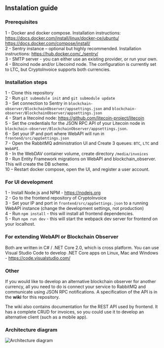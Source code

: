 Instalation guide
-----------------

### Prerequisites

1 - Docker and docker compose. Installation instructions:  
https://docs.docker.com/install/linux/docker-ce/ubuntu/  
https://docs.docker.com/compose/install/  
2 - Sentry instance – optional but highly recommended. Installation instructions:
https://hub.docker.com/_/sentry/  
3 - SMTP server - you can either use an existing provider, or run your own.  
4 - Bitcoind node and/or Litecoind node. The configuration is currently set to LTC, but CryptoInvoice supports both currencies.  

### Installation steps

1 - Clone this repository  
2 - Run `git submodule init` and `git submodule update`  
3 - Set connection to Sentry in `blockchain-observer/BlockchainObserver/appsettings.json` and `blockchain-observer/BlockchainObserver/appsettings.json`  
4 - Start a litecoind node: https://github.com/litecoin-project/litecoin  
5 - Set the credentials for the JSON RPC API of your Litecoin node in `blockchain-observer/BlockchainObserver/appsettings.json`.  
6 - Set your IP and port where WebAPI will run in `frontend/src/appSettings.json`  
7 - Open the RabbitMQ administration UI and Create 3 queues: `BTC`, `LTC` and `WebAPI`.  
8 - In the WebDAV container volume, create directory `/media/invoices`  
9 - Run Entity Framework migrations on WebAPI and blockchain_observer. This will create the DB scheme.  
10 – Restart docker compose, open the UI, and register a user account.  

### For UI development

1 - Install Node.js and NPM - https://nodejs.org  
2 - Go to the frontend repository of CryptoInvoice  
3 - Set your IP and port in `frontend/src/appSettings.json` to a running WebAPI instance (change the development settings, not   production)  
4 - Run `npm install` - this will install all frontend dependencies.  
5 - Run `npm run dev` - this will start the webpack dev server for frontend on your localhost.  

### For extending WebAPI or Blockchain Observer

Both are written in C# / .NET Core 2.0, which is cross platform. You can use Visual Studio Code to develop .NET Core apps on Linux, Mac and Windows - https://code.visualstudio.com/

### Other

If you would like to develop an alternative blockchain observer for another currency, all you need to do is connect your service to RabbitMQ and communicate using JSON RPC notifications. A specification of the API is in the **wiki** for this repository.

The wiki also contains documentation for the REST API used by frontend. It has a complete CRUD for invoices, so you could use it to develop an alternative client (such as a mobile app).

### Architecture diagram

![Architecture diagram](https://raw.githubusercontent.com/simplifate/crypto-invoice/master/wiki-assets/cryptoinvoice-architektura-v2.png)

